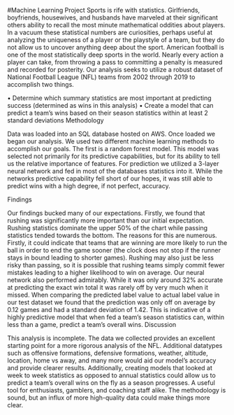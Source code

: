 #Machine Learning Project
Sports is rife with statistics. Girlfriends, boyfriends, housewives, and husbands have marveled at their significant others ability to recall the most minute mathematical oddities about players. In a vacuum these statistical numbers are curiosities, perhaps useful at analyzing the uniqueness of a player or the playstyle of a team, but they do not allow us to uncover anything deep about the sport. American football is one of the most statistically deep sports in the world. Nearly every action a player can take, from throwing a pass to committing a penalty is measured and recorded for posterity. Our analysis seeks to utilize a robust dataset of National Football League (NFL) teams from 2002 through 2019 to accomplish two things.

• Determine which summary statistics are most important at predicting success (determined as wins in this analysis)
• Create a model that can predict a team’s wins based on their season statistics within at least 2 standard deviations
Methodology

Data was loaded into an SQL database hosted on AWS. Once loaded we began our analysis. We used two different machine learning methods to accomplish our goals. The first is a random forest model. This model was selected not primarily for its predictive capabilities, but for its ability to tell us the relative importance of features. For prediction we utilized a 3-layer neural network and fed in most of the databases statistics into it. While the networks predictive capability fell short of our hopes, it was still able to predict wins with a high degree, if not perfect, accuracy.

Findings

Our findings bucked many of our expectations. Firstly, we found that rushing was significantly more important than our initial expectation. Rushing statistics dominate the upper 50% of the chart while passing statistics tended towards the bottom. The reasons for this are numerous. Firstly, it could indicate that teams that are winning are more likely to run the ball in order to end the game sooner (the clock does not stop if the runner stays in bound leading to shorter games). Rushing may also just be less risky than passing, so it is possible that rushing teams simply commit fewer mistakes leading to a higher likelihood to win on average.
Our neural network also performed admirably. While it was only around 32% accurate at predicting the exact win total it was rarely off by very much when it missed. When comparing the predicted label value to actual label value in our test dataset we found that the prediction was only off on average by 0.12 games and had a standard deviation of 1.42. This is indicative of a highly predictive model that when fed a team’s season statistics can, within less than a game, predict a team’s overall wins.
Discussion

This analysis is incomplete. The data we collected provides an excellent starting point for a more rigorous analysis of the NFL. Additional datatypes such as offensive formations, defensive formations, weather, altitude, location, home vs away, and many more would aid our model’s accuracy and provide clearer results. Additionally, creating models that looked at week to week statistics as opposed to annual statistics could allow us to predict a team’s overall wins on the fly as a season progresses. A useful tool for enthusiasts, gamblers, and coaching staff alike. The methodology is sound, but an influx of more high-quality data could make things more clear.
